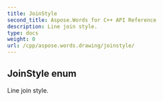 ```yaml
---
title: JoinStyle
second_title: Aspose.Words for C++ API Reference
description: Line join style. 
type: docs
weight: 0
url: /cpp/aspose.words.drawing/joinstyle/
---
```

## JoinStyle enum


Line join style.

